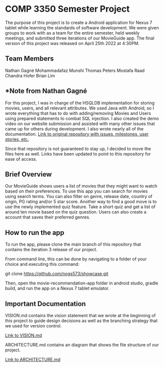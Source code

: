 # COMP 3350 Semester Project

The purpose of this project is to create a Android application for Nexus 7 tablet while learning the standards of
software development. We were given groups to work with as a team for the entire semester, held weekly meetings, and
submitted three iterations of our MovieGuide app. The final version of this project was released on April 25th 2022
at 4:30PM.

## Team Members

Nathan Gagné
Mohammadafaz Munshi
Thomas Peters
Mostafa Raad
Chandra Hofer
Brian Lim

## *Note from Nathan Gagné

For this project, I was in charge of the HSQLDB implementation for storing movies, users, and all relevant attributes.
We used Java with Android, so I wrote everything that has to do with adding/removing Movies and Users using prepared
statements to combat SQL injection. I also created the demo video on our website submission and assisted with many other
issues that came up for others during development. I also wrote nearly all of the documentation.
[Link to original repository with issues, milestones, user stories, etc.](https://code.cs.umanitoba.ca/winter-2022-a02/group-3/movie-recommendation-app.git)

Since that repository is not guaranteed to stay up, I decided to move the files here as well. Links have been updated
to point to this repository for ease of access.

## Brief Overview

Our MovieGuide shows users a list of movies that they might want to watch based on their preferences. To use this app
you can search for movies using search terms. You can also filter on genre, release date, country of origin, PG rating
and/or 5 star score. Another way to find a good move is to use the newly implemented quiz feature. Take a short quiz
and get a list of around ten movie based on the quiz question. Users can also create a account that saves their
preferred genres. 

## How to run the app

To run the app, please clone the main branch of this repository that contains the iteration 3 release of our project.

From command line, this can be done by navigating to a folder of your choice and executing this command:

git clone https://github.com/nogs573/showcase.git

Then, open the movie-recommendation-app folder in android studio, gradle build, and run the app on a Nexus 7 tablet emulator.

## Important Documentation

VISION.md contains the vision statement that we wrote at the beginning of this project to guide design decisions
as well as the branching strategy that we used for version control.

[Link to VISION.md](https://code.cs.umanitoba.ca/winter-2022-a02/group-3/movie-recommendation-app/-/tree/main/VISION.md)

ARCHITECTURE.md contains an diagram that shows the file structure of our project.

[Link to ARCHITECTURE.md](https://code.cs.umanitoba.ca/winter-2022-a02/group-3/movie-recommendation-app/-/tree/main/ARCHITECURE.md)







